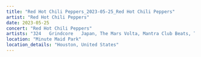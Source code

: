 ```yaml
---
title: "Red Hot Chili Peppers_2023-05-25_Red Hot Chili Peppers"
artist: "Red Hot Chili Peppers"
date: 2023-05-25
concert: "Red Hot Chili Peppers"
artists: "324	Grindcore	Japan, The Mars Volta, Mantra Club Beats, Thundercat, St. Vincent, The Strokes, 21 Acts of Manslaughter	Grindcore	United States, Alison Wonderland, Buckshot, Red Hot Chili Peppers, City and Colour, ABBA, A Hundred Drums, AJR, 9 Foot Super SoldierCrossoverHardcore, 12 Gauge Rampage, King Princess"
location: "Minute Maid Park"
location_details: "Houston, United States"
---
```


